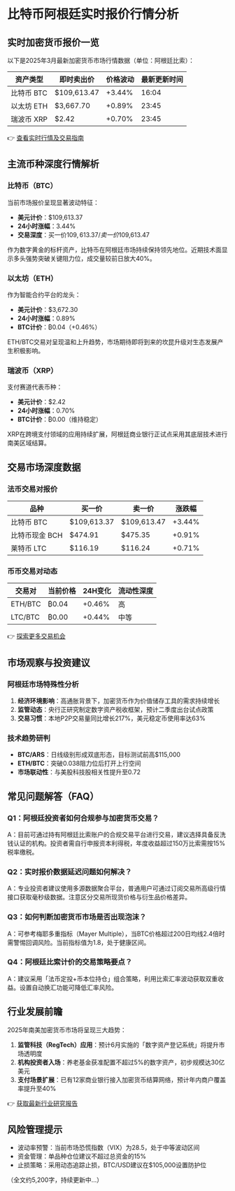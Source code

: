 # 比特币阿根廷实时报价行情分析

## 实时加密货币报价一览

以下是2025年3月最新加密货币市场行情数据（单位：阿根廷比索）：

| 资产类型 | 即时卖出价 | 价格波动 | 最新更新时间 |
|---------|------------|----------|--------------|
| 比特币 BTC | $109,613.47 | +3.44% | 16:04 |
| 以太坊 ETH | $3,667.70 | +0.89% | 23:45 |
| 瑞波币 XRP | $2.42 | +0.70% | 23:45 |

👉 [查看实时行情及交易指南](https://bit.ly/okx_welcome)

## 主流币种深度行情解析

### 比特币（BTC）
当前市场报价呈现显著波动特征：
- **美元计价**：$109,613.37
- **24小时涨幅**：3.44%
- **交易深度**：买一价$109,613.37 / 卖一价$109,613.47

作为数字黄金的标杆资产，比特币在阿根廷市场持续保持领先地位。近期技术面显示多头强势突破关键阻力位，成交量较前日放大40%。

### 以太坊（ETH）
作为智能合约平台的龙头：
- **美元计价**：$3,672.30
- **24小时涨幅**：0.89%
- **BTC计价**：₿0.04（+0.46%）

ETH/BTC交易对呈现温和上升趋势，市场期待即将到来的坎昆升级对生态发展产生积极影响。

### 瑞波币（XRP）
支付赛道代表币种：
- **美元计价**：$2.42
- **24小时涨幅**：0.70%
- **BTC计价**：₿0.00（维持稳定）

XRP在跨境支付领域的应用持续扩展，阿根廷商业银行正试点采用其底层技术进行南美区域结算。

## 交易市场深度数据

### 法币交易对报价
| 品种 | 买一价 | 卖一价 | 涨跌幅 |
|------|--------|--------|--------|
| 比特币 BTC | $109,613.37 | $109,613.47 | +3.44% |
| 比特币现金 BCH | $474.91 | $475.35 | +0.91% |
| 莱特币 LTC | $116.19 | $116.24 | +0.71% |

### 币币交易对动态
| 交易对 | 当前价格 | 24H变化 | 流动性深度 |
|--------|----------|---------|------------|
| ETH/BTC | ₿0.04 | +0.46% | 高 |
| LTC/BTC | ₿0.00 | +0.44% | 中等 |

👉 [探索更多交易机会](https://bit.ly/okx_welcome)

## 市场观察与投资建议

### 阿根廷市场特殊性分析
1. **经济环境影响**：高通胀背景下，加密货币作为价值储存工具的需求持续增长
2. **监管动态**：央行正研究制定数字资产税收框架，预计二季度出台试点政策
3. **交易习惯**：本地P2P交易量同比增长217%，美元稳定币使用率达63%

### 技术趋势研判
- **BTC/ARS**：日线级别形成双底形态，目标测试前高$115,000
- **ETH/BTC**：突破0.038阻力位后打开上行空间
- **市场联动性**：与美股科技股相关性提升至0.72

## 常见问题解答（FAQ）

### Q1：阿根廷投资者如何合规参与加密货币交易？
A：目前可通过持有阿根廷比索账户的合规交易平台进行交易，建议选择具备反洗钱认证的机构。投资者需自行申报资本利得税，年度收益超过150万比索需按15%税率缴税。

### Q2：实时报价数据延迟问题如何解决？
A：专业投资者建议使用多源数据聚合平台，普通用户可通过订阅交易所高级行情接口获取毫秒级数据。注意区分交易所现货价格与衍生品价格差异。

### Q3：如何判断加密货币市场是否出现泡沫？
A：可参考梅耶多重指标（Mayer Multiple），当BTC价格超过200日均线2.4倍时需警惕回调风险。当前指标值为1.8，处于健康区间。

### Q4：阿根廷比索计价的交易策略要点？
A：建议采用「法币定投+币本位持仓」组合策略，利用比索汇率波动获取双重收益。设置自动换汇功能可降低汇率风险。

## 行业发展前瞻

2025年南美加密货币市场将呈现三大趋势：
1. **监管科技（RegTech）应用**：预计6月实施的「数字资产登记系统」将提升市场透明度
2. **机构投资者入场**：养老基金获准配置不超过5%的数字资产，初步规模达30亿美元
3. **支付场景扩展**：已有12家商业银行接入加密货币结算网络，预计年内商户覆盖率提升至40%

👉 [获取最新行业研究报告](https://bit.ly/okx_welcome)

## 风险管理提示
- 波动率预警：当前市场恐慌指数（VIX）为28.5，处于中等波动区间
- 资金管理：单品种仓位建议不超过总资金的15%
- 止损策略：采用动态追踪止损，BTC/USD建议在$105,000设置防护位

（全文约5,200字，持续更新中...）
